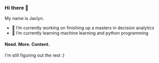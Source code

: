 ### Hi there 👋


My name is Jaclyn.  

- 🔭 I’m currently working on finishing up a masters in decision analytics
- 🌱 I’m currently learning machine learning and python programming


#### Need. More. Content.
I'm still figuring out the rest :) 

<!--
**mcconnelljk/mcconnelljk** is a ✨ _special_ ✨ repository because its `README.md` (this file) appears on your GitHub profile.

Here are some ideas to get you started:

- 🔭 I’m currently working on ...
- 🌱 I’m currently learning ...
- 👯 I’m looking to collaborate on ...
- 🤔 I’m looking for help with ...
- 💬 Ask me about ...
- 📫 How to reach me: ...
- 😄 Pronouns: ...
- ⚡ Fun fact: ...
-->
